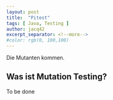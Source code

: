 ```yaml
---
layout: post
title:  "Pitest"
tags: [ Java, Testing ]
author: jacq42
excerpt_separator: <!--more-->
#color: rgb(0, 100,100)
---
```


Die Mutanten kommen.

<!--more-->

## Was ist Mutation Testing?

To be done